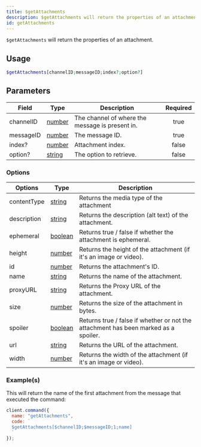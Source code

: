 ```yaml
---
title: $getAttachments
description: $getAttachments will return the properties of an attachment.
id: getAttachments
---
```


`$getAttachments` will return the properties of an attachment.

## Usage

```php
$getAttachments[channelID;messageID;index?;option?]
```

## Parameters

| Field     | Type                                                                                              | Description                                     | Required |
| --------- | ------------------------------------------------------------------------------------------------- | ----------------------------------------------- | :------: |
| channelID | [number](https://developer.mozilla.org/en-US/docs/Web/JavaScript/Reference/Global_Objects/Number) | The channel of where the message is present in. |   true   |
| messageID | [number](https://developer.mozilla.org/en-US/docs/Web/JavaScript/Reference/Global_Objects/Number) | The message ID.                                 |   true   |
| index?    | [number](https://developer.mozilla.org/en-US/docs/Web/JavaScript/Reference/Global_Objects/Number) | Attachment index.                               |  false   |
| option?   | [string](https://developer.mozilla.org/en-US/docs/Web/JavaScript/Reference/Global_Objects/String) | The option to retrieve.                         |  false   |

### Options

| Options     | Type                                                                                                | Description                                                                         |
|-------------|-----------------------------------------------------------------------------------------------------|-------------------------------------------------------------------------------------|
| contentType | [string](https://developer.mozilla.org/en-US/docs/Web/JavaScript/Reference/Global_Objects/String)   | Returns the media type of the attachment                                            |
| description | [string](https://developer.mozilla.org/en-US/docs/Web/JavaScript/Reference/Global_Objects/String)   | Returns the description (alt text) of the attachment.                               |
| ephemeral   | [boolean](https://developer.mozilla.org/en-US/docs/Web/JavaScript/Reference/Global_Objects/Boolean) | Returns true / false if whether the attachment is ephemeral.                        |
| height      | [number](https://developer.mozilla.org/en-US/docs/Web/JavaScript/Reference/Global_Objects/Number)   | Returns the height of the attachment (if it's an image or video).                    |
| id          | [number](https://developer.mozilla.org/en-US/docs/Web/JavaScript/Reference/Global_Objects/Number)   | Returns the attachment's ID.                                                        |
| name        | [string](https://developer.mozilla.org/en-US/docs/Web/JavaScript/Reference/Global_Objects/String)   | Returns the name of the attachment.                                                 |
| proxyURL    | [string](https://developer.mozilla.org/en-US/docs/Web/JavaScript/Reference/Global_Objects/String)   | Returns the Proxy URL of the attachment.                                            |
| size        | [number](https://developer.mozilla.org/en-US/docs/Web/JavaScript/Reference/Global_Objects/Number)   | Returns the size of the attachment in bytes.                                        |
| spoiler     | [boolean](https://developer.mozilla.org/en-US/docs/Web/JavaScript/Reference/Global_Objects/Boolean) | Returns true / false if whether or not the attachment has been marked as a spoiler. |
| url         | [string](https://developer.mozilla.org/en-US/docs/Web/JavaScript/Reference/Global_Objects/String)   | Returns the URL of the attachment.                                                  |
| width       | [number](https://developer.mozilla.org/en-US/docs/Web/JavaScript/Reference/Global_Objects/Number)   | Returns the width of the attachment (if it's an image or video).                     |

### Example(s)

This will return the name of the first attachment from the message that executed the command:

```javascript
client.command({
  name: "getAttachments",
  code: `
  $getAttachments[$channelID;$messageID;1;name]
  `
});
```
